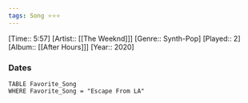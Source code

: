 ```yaml
---
tags: Song ⭐⭐⭐ 
---
```

[Time:: 5:57]
[Artist:: [[The Weeknd]]]
[Genre:: Synth-Pop]
[Played:: 2]
[Album:: [[After Hours]]]
[Year:: 2020]
### Dates
````dataview
TABLE Favorite_Song
WHERE Favorite_Song = "Escape From LA"
````